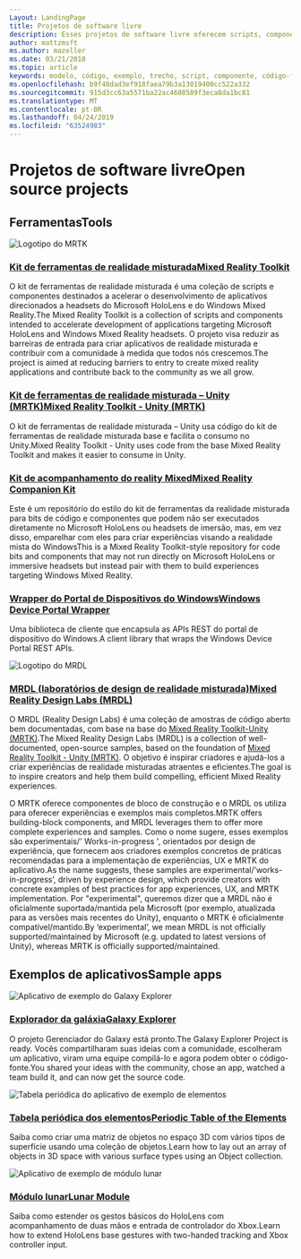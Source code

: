 ```yaml
---
Layout: LandingPage
title: Projetos de software livre
description: Esses projetos de software livre oferecem scripts, componentes, exemplos e exemplos de desenvolvimento de realidade mista na Microsoft que podem ajudar a acelerar seu desenvolvimento de realidade misturada.
author: mattzmsft
ms.author: mazeller
ms.date: 03/21/2018
ms.topic: article
keywords: modelo, código, exemplo, trecho, script, componente, código-fonte aberto, projeto
ms.openlocfilehash: b9f48dad3ef918faea79b3a13019400cc522a332
ms.sourcegitcommit: 915d3cc63a5571ba22ac4608589f3eca8da1bc81
ms.translationtype: MT
ms.contentlocale: pt-BR
ms.lasthandoff: 04/24/2019
ms.locfileid: "63524983"
---
```

# <a name="open-source-projects"></a><span data-ttu-id="0ae74-104">Projetos de software livre</span><span class="sxs-lookup"><span data-stu-id="0ae74-104">Open source projects</span></span>

## <a name="tools"></a><span data-ttu-id="0ae74-105">Ferramentas</span><span class="sxs-lookup"><span data-stu-id="0ae74-105">Tools</span></span>

![Logotipo do MRTK](images/MRTK_Logo_Rev.png)

### <a name="mixed-reality-toolkithttpsgithubcommicrosoftholotoolkit"></a>[<span data-ttu-id="0ae74-107">Kit de ferramentas de realidade misturada</span><span class="sxs-lookup"><span data-stu-id="0ae74-107">Mixed Reality Toolkit</span></span>](https://github.com/microsoft/HoloToolkit)

<span data-ttu-id="0ae74-108">O kit de ferramentas de realidade misturada é uma coleção de scripts e componentes destinados a acelerar o desenvolvimento de aplicativos direcionados a headsets do Microsoft HoloLens e do Windows Mixed Reality.</span><span class="sxs-lookup"><span data-stu-id="0ae74-108">The Mixed Reality Toolkit is a collection of scripts and components intended to accelerate development of applications targeting Microsoft HoloLens and Windows Mixed Reality headsets.</span></span> <span data-ttu-id="0ae74-109">O projeto visa reduzir as barreiras de entrada para criar aplicativos de realidade misturada e contribuir com a comunidade à medida que todos nós crescemos.</span><span class="sxs-lookup"><span data-stu-id="0ae74-109">The project is aimed at reducing barriers to entry to create mixed reality applications and contribute back to the community as we all grow.</span></span> 

### <a name="mixed-reality-toolkit---unity-mrtkhttpsgithubcommicrosoftholotoolkit-unity"></a>[<span data-ttu-id="0ae74-110">Kit de ferramentas de realidade misturada – Unity (MRTK)</span><span class="sxs-lookup"><span data-stu-id="0ae74-110">Mixed Reality Toolkit - Unity (MRTK)</span></span>](https://github.com/microsoft/HoloToolkit-Unity)

<span data-ttu-id="0ae74-111">O kit de ferramentas de realidade misturada – Unity usa código do kit de ferramentas de realidade misturada base e facilita o consumo no Unity.</span><span class="sxs-lookup"><span data-stu-id="0ae74-111">Mixed Reality Toolkit - Unity uses code from the base Mixed Reality Toolkit and makes it easier to consume in Unity.</span></span> 

### <a name="mixed-reality-companion-kithttpsgithubcommicrosofthololenscompanionkit"></a>[<span data-ttu-id="0ae74-112">Kit de acompanhamento do reality Mixed</span><span class="sxs-lookup"><span data-stu-id="0ae74-112">Mixed Reality Companion Kit</span></span>](https://github.com/Microsoft/HoloLensCompanionKit)

<span data-ttu-id="0ae74-113">Este é um repositório do estilo do kit de ferramentas da realidade misturada para bits de código e componentes que podem não ser executados diretamente no Microsoft HoloLens ou headsets de imersão, mas, em vez disso, emparelhar com eles para criar experiências visando a realidade mista do Windows</span><span class="sxs-lookup"><span data-stu-id="0ae74-113">This is a Mixed Reality Toolkit-style repository for code bits and components that may not run directly on Microsoft HoloLens or immersive headsets but instead pair with them to build experiences targeting Windows Mixed Reality.</span></span> 

### <a name="windows-device-portal-wrapperhttpsgithubcommicrosoftwindowsdeviceportalwrapper"></a>[<span data-ttu-id="0ae74-114">Wrapper do Portal de Dispositivos do Windows</span><span class="sxs-lookup"><span data-stu-id="0ae74-114">Windows Device Portal Wrapper</span></span>](https://github.com/Microsoft/WindowsDevicePortalWrapper)

<span data-ttu-id="0ae74-115">Uma biblioteca de cliente que encapsula as APIs REST do portal de dispositivo do Windows.</span><span class="sxs-lookup"><span data-stu-id="0ae74-115">A client library that wraps the Windows Device Portal REST APIs.</span></span>

![Logotipo do MRDL](images/MRDL_Logo_Rev.png)

### <a name="mixed-reality-design-labs-mrdlhttpsgithubcommicrosoftmrdesignlabsunity"></a>[<span data-ttu-id="0ae74-117">MRDL (laboratórios de design de realidade misturada)</span><span class="sxs-lookup"><span data-stu-id="0ae74-117">Mixed Reality Design Labs (MRDL)</span></span>](https://github.com/Microsoft/MRDesignLabs_Unity)

<span data-ttu-id="0ae74-118">O MRDL (Reality Design Labs) é uma coleção de amostras de código aberto bem documentadas, com base na base do [Mixed Reality Toolkit-Unity (MRTK)](https://github.com/microsoft/HoloToolkit-Unity).</span><span class="sxs-lookup"><span data-stu-id="0ae74-118">The Mixed Reality Design Labs (MRDL) is a collection of well-documented, open-source samples, based on the foundation of [Mixed Reality Toolkit - Unity (MRTK)](https://github.com/microsoft/HoloToolkit-Unity).</span></span> <span data-ttu-id="0ae74-119">O objetivo é inspirar criadores e ajudá-los a criar experiências de realidade misturadas atraentes e eficientes.</span><span class="sxs-lookup"><span data-stu-id="0ae74-119">The goal is to inspire creators and help them build compelling, efficient Mixed Reality experiences.</span></span>

<span data-ttu-id="0ae74-120">O MRTK oferece componentes de bloco de construção e o MRDL os utiliza para oferecer experiências e exemplos mais completos.</span><span class="sxs-lookup"><span data-stu-id="0ae74-120">MRTK offers building-block components, and MRDL leverages them to offer more complete experiences and samples.</span></span> <span data-ttu-id="0ae74-121">Como o nome sugere, esses exemplos são experimentais/' Works-in-progress ', orientados por design de experiência, que fornecem aos criadores exemplos concretos de práticas recomendadas para a implementação de experiências, UX e MRTK do aplicativo.</span><span class="sxs-lookup"><span data-stu-id="0ae74-121">As the name suggests, these samples are experimental/’works-in-progress’, driven by experience design, which provide creators with concrete examples of best practices for app experiences, UX, and MRTK implementation.</span></span> <span data-ttu-id="0ae74-122">Por "experimental", queremos dizer que a MRDL não é oficialmente suportada/mantida pela Microsoft (por exemplo, atualizada para as versões mais recentes do Unity), enquanto o MRTK é oficialmente compatível/mantido.</span><span class="sxs-lookup"><span data-stu-id="0ae74-122">By ‘experimental’, we mean MRDL is not officially supported/maintained by Microsoft (e.g. updated to latest versions of Unity), whereas MRTK is officially supported/maintained.</span></span>


## <a name="sample-apps"></a><span data-ttu-id="0ae74-123">Exemplos de aplicativos</span><span class="sxs-lookup"><span data-stu-id="0ae74-123">Sample apps</span></span>

![Aplicativo de exemplo do Galaxy Explorer](images/galaxyexplorer-tile.jpg)
### <a name="galaxy-explorergalaxy-explorermd"></a>[<span data-ttu-id="0ae74-125">Explorador da galáxia</span><span class="sxs-lookup"><span data-stu-id="0ae74-125">Galaxy Explorer</span></span>](galaxy-explorer.md)

<span data-ttu-id="0ae74-126">O projeto Gerenciador do Galaxy está pronto.</span><span class="sxs-lookup"><span data-stu-id="0ae74-126">The Galaxy Explorer Project is ready.</span></span> <span data-ttu-id="0ae74-127">Vocês compartilharam suas ideias com a comunidade, escolheram um aplicativo, viram uma equipe compilá-lo e agora podem obter o código-fonte.</span><span class="sxs-lookup"><span data-stu-id="0ae74-127">You shared your ideas with the community, chose an app, watched a team build it, and can now get the source code.</span></span> 

![Tabela periódica do aplicativo de exemplo de elementos](images/periodictableofelementsapp-tile.jpg)
### <a name="periodic-table-of-the-elementsperiodic-table-of-the-elementsmd"></a>[<span data-ttu-id="0ae74-129">Tabela periódica dos elementos</span><span class="sxs-lookup"><span data-stu-id="0ae74-129">Periodic Table of the Elements</span></span>](periodic-table-of-the-elements.md)

<span data-ttu-id="0ae74-130">Saiba como criar uma matriz de objetos no espaço 3D com vários tipos de superfície usando uma coleção de objetos.</span><span class="sxs-lookup"><span data-stu-id="0ae74-130">Learn how to lay out an array of objects in 3D space with various surface types using an Object collection.</span></span>

![Aplicativo de exemplo de módulo lunar](images/lunar-module-tile.png)
### <a name="lunar-modulelunar-modulemd"></a>[<span data-ttu-id="0ae74-132">Módulo lunar</span><span class="sxs-lookup"><span data-stu-id="0ae74-132">Lunar Module</span></span>](lunar-module.md)

<span data-ttu-id="0ae74-133">Saiba como estender os gestos básicos do HoloLens com acompanhamento de duas mãos e entrada de controlador do Xbox.</span><span class="sxs-lookup"><span data-stu-id="0ae74-133">Learn how to extend HoloLens base gestures with two-handed tracking and Xbox controller input.</span></span>




